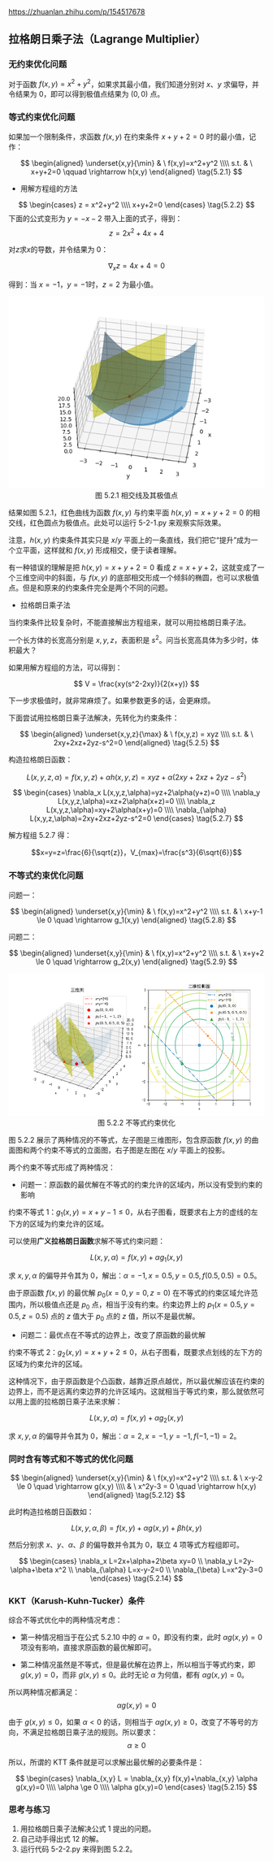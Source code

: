 https://zhuanlan.zhihu.com/p/154517678


## 拉格朗日乘子法（Lagrange Multiplier）

### 无约束优化问题

对于函数 $f(x,y)=x^2+y^2$，如果求其最小值，我们知道分别对 $x、y$ 求偏导，并令结果为 0，即可以得到极值点结果为 $(0,0)$ 点。

### 等式约束优化问题

如果加一个限制条件，求函数 $f(x,y)$ 在约束条件 $x+y+2=0$ 时的最小值，记作：

$$
\begin{aligned}
\underset{x,y}{\min} & \ f(x,y)=x^2+y^2
\\\\
s.t. & \ x+y+2=0 \qquad \rightarrow h(x,y)
\end{aligned}
\tag{5.2.1}
$$

- 用解方程组的方法

$$
\begin{cases}
    z = x^2+y^2
    \\\\
    x+y+2=0
\end{cases}
\tag{5.2.2}
$$
下面的公式变形为 $y=-x-2$ 带入上面的式子，得到：
$$
z=2x^2+4x+4 \tag{5.2.3}
$$

对$z$求$x$的导数，并令结果为 0：

$$
\nabla_x z = 4x+4 = 0 \tag{5.2.4}
$$

得到：当 $x=-1，y=-1$时，$z=2$ 为最小值。

<img src="./images/5.2.1.png" />

<center>图 5.2.1 相交线及其极值点</center>

结果如图 5.2.1，红色曲线为函数 $f(x,y)$ 与约束平面 $h(x,y)=x+y+2=0$ 的相交线，红色圆点为极值点。此处可以运行 5-2-1.py 来观察实际效果。

注意，$h(x,y)$ 约束条件其实只是 $x/y$ 平面上的一条直线，我们把它“提升”成为一个立平面，这样就和 $f(x,y)$ 形成相交，便于读者理解。

有一种错误的理解是把 $h(x,y)=x+y+2=0$ 看成 $z=x+y+2$，这就变成了一个三维空间中的斜面，与 $f(x,y)$ 的底部相交形成一个倾斜的椭圆，也可以求极值点。但是和原来的约束条件完全是两个不同的问题。

- 拉格朗日乘子法

当约束条件比较复杂时，不能直接解出方程组来，就可以用拉格朗日乘子法。

一个长方体的长宽高分别是 $x,y,z$，表面积是 $s^2$。问当长宽高具体为多少时，体积最大？

如果用解方程组的方法，可以得到：

$$
V = \frac{xy(s^2-2xy)}{2(x+y)}
$$

下一步求极值时，就非常麻烦了。如果参数更多的话，会更麻烦。

下面尝试用拉格朗日乘子法解决，先转化为约束条件：

$$
\begin{aligned}
    \underset{x,y,z}{\max} & \ f(x,y,z) = xyz
    \\\\
    s.t. & \ 2xy+2xz+2yz-s^2=0
\end{aligned}
\tag{5.2.5}
$$

构造拉格朗日函数：

$$
L(x,y,z,\alpha)=f(x,y,z)+\alpha h(x,y,z)=xyz+\alpha(2xy+2xz+2yz-s^2) \tag{5.2.6}
$$

$$
\begin{cases}
    \nabla_x L(x,y,z,\alpha)=yz+2\alpha(y+z)=0
    \\\\
    \nabla_y L(x,y,z,\alpha)=xz+2\alpha(x+z)=0
    \\\\
    \nabla_z L(x,y,z,\alpha)=xy+2\alpha(x+y)=0
    \\\\
    \nabla_{\alpha} L(x,y,z,\alpha)=2xy+2xz+2yz-s^2=0
\end{cases}
\tag{5.2.7}
$$

解方程组 5.2.7 得：

$$x=y=z=\frac{6}{\sqrt{z}}，V_{max}=\frac{s^3}{6\sqrt{6}}$$


### 不等式约束优化问题

问题一：

$$
\begin{aligned}
\underset{x,y}{\min} & \ f(x,y)=x^2+y^2
\\\\
s.t. & \ x+y-1 \le 0 \quad \rightarrow g_1(x,y)
\end{aligned}
\tag{5.2.8}
$$

问题二：

$$
\begin{aligned}
\underset{x,y}{\min} & \ f(x,y)=x^2+y^2
\\\\
s.t. & \ x+y+2 \le 0 \quad \rightarrow g_2(x,y)
\end{aligned}
\tag{5.2.9}
$$


<img src="./images/5.2.2.png" />

<center>图 5.2.2 不等式约束优化</center>

图 5.2.2 展示了两种情况的不等式，左子图是三维图形，包含原函数 $f(x,y)$ 的曲面图和两个约束不等式的立面图，右子图是左图在 $x/y$ 平面上的投影。

两个约束不等式形成了两种情况：

- 问题一：原函数的最优解在不等式的约束允许的区域内，所以没有受到约束的影响

约束不等式 1：$g_1(x,y)=x+y-1 \le 0$，从右子图看，既要求右上方的虚线的左下方的区域为约束允许的区域。

可以使用**广义拉格朗日函数**求解不等式约束问题：

$$
L(x,y,\alpha)=f(x,y)+\alpha g_1(x,y) \tag{5.2.10}
$$

求 $x,y,\alpha$ 的偏导并令其为 0，解出：$\alpha=-1,x=0.5,y=0.5,f(0.5,0.5)=0.5$。

由于原函数 $f(x,y)$ 的最优解 $p_0(x=0,y=0,z=0)$ 在不等式的约束区域允许范围内，所以极值点还是 $p_0$ 点，相当于没有约束。约束边界上的 $p_1(x=0.5,y=0.5,z=0.5)$ 点的 $z$ 值大于 $p_0$ 点的 $z$ 值，所以不是最优解。

- 问题二：最优点在不等式的边界上，改变了原函数的最优解

约束不等式 2：$g_2(x,y)=x+y+2 \le 0$，从右子图看，既要求点划线的左下方的区域为约束允许的区域。

这种情况下，由于原函数是个凸函数，越靠近原点越优，所以最优解应该在约束的边界上，而不是远离约束边界的允许区域内。这就相当于等式约束，那么就依然可以用上面的拉格朗日乘子法来求解：

$$
L(x,y,\alpha)=f(x,y)+\alpha g_2(x,y) \tag{5.2.11}
$$

求 $x,y,\alpha$ 的偏导并令其为 0，解出：$\alpha=2,x=-1,y=-1,f(-1,-1)=2$。

### 同时含有等式和不等式的优化问题

$$
\begin{aligned}
\underset{x,y}{\min}  & \ f(x,y)=x^2+y^2
\\\\
s.t. & \ x-y-2 \le 0 \quad \rightarrow g(x,y)
\\\\
& \ x^2y-3 = 0 \quad \rightarrow h(x,y)
\end{aligned}
\tag{5.2.12}
$$

此时构造拉格朗日函数如：

$$
L(x,y,\alpha,\beta)=f(x,y)+\alpha g(x,y)+\beta h(x,y) \tag{5.2.13}
$$

然后分别求 $x、y、\alpha、\beta$ 的偏导数并令其为 0，联立 4 项等式方程组即可。

$$
\begin{cases}
    \nabla_x L=2x+\alpha+2\beta xy=0
    \\
    \nabla_y L=2y-\alpha+\beta x^2
    \\
    \nabla_{\alpha} L=x-y-2=0
    \\
    \nabla_{\beta} L=x^2y-3=0
\end{cases}
\tag{5.2.14}
$$

### KKT（Karush-Kuhn-Tucker）条件

综合不等式优化中的两种情况考虑：
- 第一种情况相当于在公式 5.2.10 中的 $\alpha=0$，即没有约束，此时 $\alpha g(x,y)=0$ 项没有影响，直接求原函数的最优解即可。

- 第二种情况虽然是不等式，但是最优解在边界上，所以相当于等式约束，即 $g(x,y)=0$，而非 $g(x,y) \le 0$。此时无论 $\alpha$ 为何值，都有 $\alpha g(x,y)=0$。

所以两种情况都满足：
$$
\alpha g(x,y)=0 \tag{5.2.15}
$$

由于 $g(x,y) \le 0$，如果 $\alpha<0$ 的话，则相当于 $\alpha g(x,y) \ge 0$，改变了不等号的方向，不满足拉格朗日乘子法的规则。所以要求：
$$
\alpha \ge 0 \tag{5.2.16}
$$

所以，所谓的 KTT 条件就是可以求解出最优解的必要条件是：

$$
\begin{cases}
    \nabla_{x,y} L = \nabla_{x,y} f(x,y)+\nabla_{x,y}  \alpha g(x,y)=0
    \\\\
    \alpha \ge 0
    \\\\
    \alpha g(x,y)=0
\end{cases}
\tag{5.2.15}
$$


### 思考与练习

1. 用拉格朗日乘子法解决公式 1 提出的问题。
2. 自己动手得出式 12 的解。
3. 运行代码 5-2-2.py 来得到图 5.2.2。
